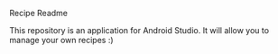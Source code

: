 Recipe Readme

This repository is an application for Android Studio. It will allow you to manage your own recipes :)
